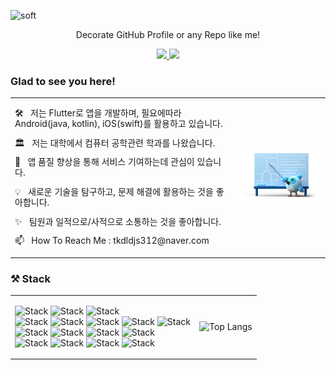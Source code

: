 ![soft](https://capsule-render.vercel.app/api?type=soft&color=00498c&text=Kimtaeoug\'Profile&fontSize=40&fontColor=FFFFFF&animation=fadeIn)
<p align='center'> Decorate GitHub Profile or any Repo like me! </p>
<p align='center'>
  <a href="https://github.com/kyechan99/capsule-render/labels/Idea">
    <img src="https://img.shields.io/badge/IDEA%20ISSUE%20-%23F7DF1E.svg?&style=for-the-badge&&logoColor=white"/>
  </a>
  <a href="#demo">
    <img src="https://img.shields.io/badge/DEMO%20-%234FC08D.svg?&style=for-the-badge&&logoColor=white"/>
  </a>
</p>
           
### Glad to see you here!   
<table>
  <tr>
    <td>
      <p style="line-height:1.2;">
              🛠 &nbsp; 저는 Flutter로 앱을 개발하며, 필요에따라 Android(java, kotlin), iOS(swift)를 활용하고 있습니다.<br>  
      </p>
      <p style="line-height:1.2;">
      🏛 &nbsp; 저는 대학에서 컴퓨터 공학관련 학과를 나왔습니다.<br>    
      </p> 
      <p style="line-height:1.2;">
      🚀 &nbsp; 앱 품질 향상을 통해 서비스 기여하는데 관심이 있습니다.<br>     
      </p>
      <p style="line-height:1.2;">
      💡 &nbsp; 새로운 기술을 탐구하고, 문제 해결에 활용하는 것을 좋아합니다.<br>       
      </p>
      <p style="line-height:1.2;">
      ✨ &nbsp; 팀원과 일적으로/사적으로 소통하는 것을 좋아합니다.<br> 
      </p>
      <p style="line-height:1.2;">
      📫 &nbsp; How To Reach Me : tkdldjs312@naver.com
      </p>
      </p>  
    </td>
    <td>
      <img width="350px" src="./flutter_img.png">
    </td>
  </tr>
</table>


### ⚒️ Stack
<table>
  <tr>
    <td>
<div align="left">
  
![Stack](https://img.shields.io/badge/flutter-02569B?style=for-the-badge&logo=Flutter&logoColor=white)
![Stack](https://img.shields.io/badge/android-3DDC84?style=for-the-badge&logo=Android&logoColor=white)
![Stack](https://img.shields.io/badge/apple-000000?style=for-the-badge&logo=IOS&logoColor=white)  
![Stack](https://img.shields.io/badge/dart-0175C2?style=for-the-badge&logo=Dart&logoColor=white)
![Stack](https://img.shields.io/badge/kotlin-7F52FF?style=for-the-badge&logo=Kotlin&logoColor=white)
![Stack](https://img.shields.io/badge/swift-F05138?style=for-the-badge&logo=Swift&logoColor=white)
![Stack](https://img.shields.io/badge/Java-007396?style=for-the-badge&logo=java&logoColor=white)
![Stack](https://img.shields.io/badge/Python-3776AB?style=for-the-badge&logo=Python&logoColor=white)  
![Stack](https://img.shields.io/badge/firebase-FFCA28?style=for-the-badge&logo=Firebase&logoColor=white)
![Stack](https://img.shields.io/badge/ffmpeg-007808?style=for-the-badge&logo=FFmpeg&logoColor=white)
![Stack](https://img.shields.io/badge/fastlane-00F200?style=for-the-badge&logo=FastLane&logoColor=white)
![Stack](https://img.shields.io/badge/githubactions-2088FF?style=for-the-badge&logo=GithubActions&logoColor=white)  
![Stack](https://img.shields.io/badge/slack-4A154B?style=for-the-badge&logo=Slack&logoColor=white)
![Stack](https://img.shields.io/badge/notion-000000?style=for-the-badge&logo=Notion&logoColor=white)
![Stack](https://img.shields.io/badge/github-181717?style=for-the-badge&logo=Github&logoColor=white)
![Stack](https://img.shields.io/badge/figma-F24E1E?style=for-the-badge&logo=Figma&logoColor=white)    
<div>        
    </td>
  <td>
    
![Top Langs](https://github-readme-stats.vercel.app/api/top-langs/?username=kimtaeoug&layout=compact)    
  </td>
  </tr>
</table>
